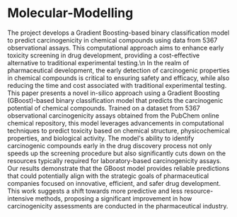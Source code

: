 # Molecular-Modelling
The project develops a Gradient Boosting-based binary classification model to predict carcinogenicity in chemical compounds using data from 5367 observational assays. This computational approach aims to enhance early toxicity screening in drug development, providing a cost-effective alternative to traditional experimental testing.\n
In the realm of pharmaceutical development, the early detection of carcinogenic properties in chemical compounds is critical to ensuring safety and efficacy, while also reducing the time and cost associated with traditional experimental testing. This paper presents a novel in-silico approach using a Gradient Boosting (GBoost)-based binary classification model that predicts the carcinogenic potential of chemical compounds. Trained on a dataset from 5367 observational carcinogenicity assays obtained from the PubChem online chemical repository, this model leverages advancements in computational techniques to predict toxicity based on chemical structure, physicochemical properties, and biological activity. The model's ability to identify carcinogenic compounds early in the drug discovery process not only speeds up the screening procedure but also significantly cuts down on the resources typically required for laboratory-based carcinogenicity assays. Our results demonstrate that the GBoost model provides reliable predictions that could potentially align with the strategic goals of pharmaceutical companies focused on innovative, efficient, and safer drug development. This work suggests a shift towards more predictive and less resource-intensive methods, proposing a significant improvement in how carcinogenicity assessments are conducted in the pharmaceutical industry.
